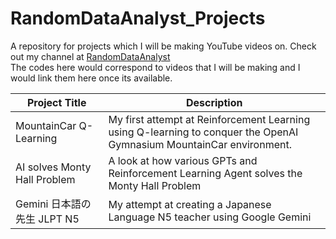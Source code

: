 # RandomDataAnalyst_Projects
A repository for projects which I will be making YouTube videos on. Check out my channel at [RandomDataAnalyst](https://www.youtube.com/@RandomDataAnalyst)
<br>The codes here would correspond to videos that I will be making and I would link them here once its available.

| Project Title  | Description |
| ------------- | ------------- |
MountainCar Q-Learning | My first attempt at Reinforcement Learning using Q-learning to conquer the OpenAI Gymnasium MountainCar environment.
AI solves Monty Hall Problem | A look at how various GPTs and Reinforcement Learning Agent solves the Monty Hall Problem
Gemini 日本語の先生  JLPT N5 | My attempt at creating a Japanese Language N5 teacher using Google Gemini

